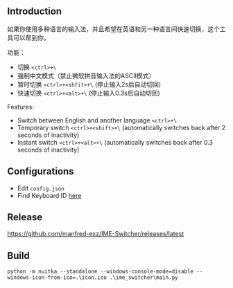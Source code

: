 ## Introduction

如果你使用多种语言的输入法，并且希望在英语和另一种语言间快速切换，这个工具可以帮到你。

功能：
- 切换 `<ctrl>+\`
- 强制中文模式（禁止微软拼音输入法的ASCII模式）
- 暂时切换 `<ctrl>+<shfit>+\` (停止输入2s后自动切回)
- 快速切换 `<ctrl>+<alt>+\` (停止输入0.3s后自动切回)

Features:
- Switch between English and another language `<ctrl>+\`
- Temporary switch `<ctrl>+<shift>+\` (automatically switches back after 2 seconds of inactivity)
- Instant switch `<ctrl>+<alt>+\` (automatically switches back after 0.3 seconds of inactivity)

## Configurations
- Edit `config.json`
- Find Keyboard ID [here](https://learn.microsoft.com/en-us/windows-hardware/manufacture/desktop/windows-language-pack-default-values?view=windows-11)

## Release

https://github.com/manfred-exz/IME-Switcher/releases/latest

## Build

```
python -m nuitka --standalone --windows-console-mode=disable --windows-icon-from-ico=.\icon.ico .\ime_switcher\main.py
```
